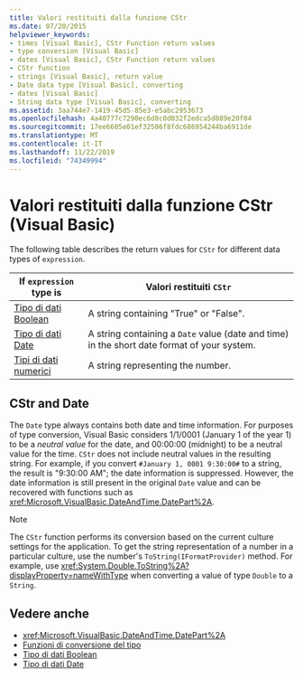```yaml
---
title: Valori restituiti dalla funzione CStr
ms.date: 07/20/2015
helpviewer_keywords:
- times [Visual Basic], CStr Function return values
- type conversion [Visual Basic]
- dates [Visual Basic], CStr Function return values
- CStr function
- strings [Visual Basic], return value
- Date data type [Visual Basic], converting
- dates [Visual Basic]
- String data type [Visual Basic], converting
ms.assetid: 3aa744e7-1419-45d5-85e3-e5abc2953673
ms.openlocfilehash: 4a40777c7290ec6d8c0d032f2edca5d889e20f04
ms.sourcegitcommit: 17ee6605e01ef32506f8fdc686954244ba6911de
ms.translationtype: MT
ms.contentlocale: it-IT
ms.lasthandoff: 11/22/2019
ms.locfileid: "74349994"
---
```

# <a name="return-values-for-the-cstr-function-visual-basic"></a>Valori restituiti dalla funzione CStr (Visual Basic)
The following table describes the return values for `CStr` for different data types of `expression`.  
  
|If `expression` type is|Valori restituiti `CStr`|  
|-----------------------------|--------------------|  
|[Tipo di dati Boolean](../../../visual-basic/language-reference/data-types/boolean-data-type.md)|A string containing "True" or "False".|  
|[Tipo di dati Date](../../../visual-basic/language-reference/data-types/date-data-type.md)|A string containing a `Date` value (date and time) in the short date format of your system.|  
|[Tipi di dati numerici](../../../visual-basic/programming-guide/language-features/data-types/numeric-data-types.md)|A string representing the number.|  
  
## <a name="cstr-and-date"></a>CStr and Date  
 The `Date` type always contains both date and time information. For purposes of type conversion, Visual Basic considers 1/1/0001 (January 1 of the year 1) to be a *neutral value* for the date, and 00:00:00 (midnight) to be a neutral value for the time. `CStr` does not include neutral values in the resulting string. For example, if you convert `#January 1, 0001 9:30:00#` to a string, the result is "9:30:00 AM"; the date information is suppressed. However, the date information is still present in the original `Date` value and can be recovered with functions such as <xref:Microsoft.VisualBasic.DateAndTime.DatePart%2A>.  
  
> [!NOTE]
> The `CStr` function performs its conversion based on the current culture settings for the application. To get the string representation of a number in a particular culture, use the number's `ToString(IFormatProvider)` method. For example, use <xref:System.Double.ToString%2A?displayProperty=nameWithType> when converting a value of type `Double` to a `String`.  
  
## <a name="see-also"></a>Vedere anche

- <xref:Microsoft.VisualBasic.DateAndTime.DatePart%2A>
- [Funzioni di conversione del tipo](../../../visual-basic/language-reference/functions/type-conversion-functions.md)
- [Tipo di dati Boolean](../../../visual-basic/language-reference/data-types/boolean-data-type.md)
- [Tipo di dati Date](../../../visual-basic/language-reference/data-types/date-data-type.md)
